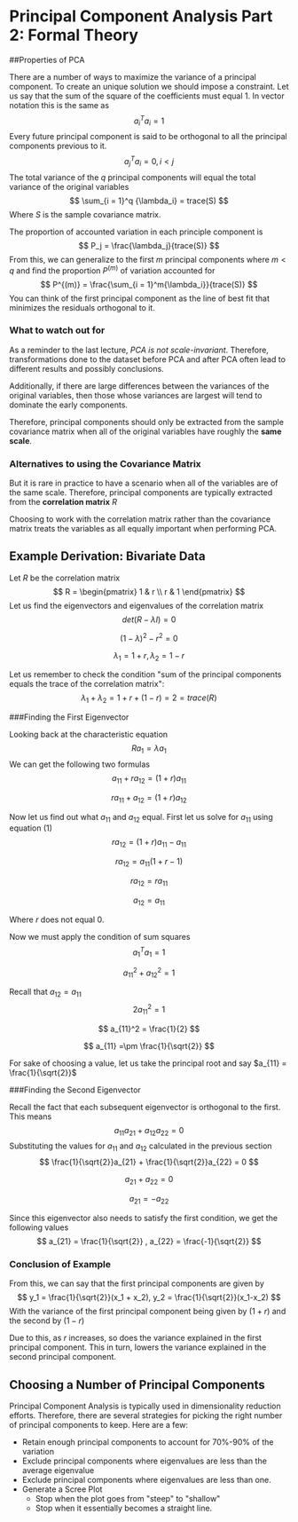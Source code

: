 # Principal Component Analysis Part 2: Formal Theory

##Properties of PCA

There are a number of ways to maximize the variance of a principal component. To create an unique solution we should impose a constraint. Let us say that the sum of the square of the coefficients must equal 1. In vector notation this is the same as
$$
a_i^Ta_i = 1
$$
Every future principal component is said to be orthogonal to all the principal components previous to it. 
$$
a_j^Ta_i = 0, i < j
$$
The total variance of the $q$ principal components will equal the total variance of the original variables
$$
\sum_{i = 1}^q {\lambda_i} = trace(S)
$$
Where $S$ is the sample covariance matrix.

The proportion of accounted variation in each principle component is
$$
P_j = \frac{\lambda_j}{trace(S)}
$$
From this, we can generalize to the first $m$ principal components where $m < q$ and find the proportion $P^{(m)}$ of variation accounted for
$$
P^{(m)} = \frac{\sum_{i = 1}^m{\lambda_i}}{trace(S)}
$$
You can think of the first principal component as the line of best fit that minimizes the residuals orthogonal to it.

### What to watch out for

As a reminder to the last lecture, *PCA is not scale-invariant*. Therefore, transformations done to the dataset before PCA and after PCA often lead to different results and possibly conclusions.

Additionally, if there are large differences between the variances of the original variables, then those whose variances are largest will tend to dominate the early components.

Therefore, principal components should only be extracted from the sample covariance matrix when all of the original variables have roughly the **same scale**.

### Alternatives to using the Covariance Matrix

But it is rare in practice to have a scenario when all of the variables are of the same scale. Therefore, principal components are typically extracted from the **correlation matrix** $R$

Choosing to work with the correlation matrix rather than the covariance matrix treats the variables as all equally important when performing PCA.

##  Example Derivation: Bivariate Data

Let $R$ be the correlation matrix
$$
R = \begin{pmatrix}
1 & r \\
r & 1
\end{pmatrix}
$$
Let us find the eigenvectors and eigenvalues of the correlation matrix
$$
det(R - \lambda I) = 0
$$

$$
(1-\lambda)^2 - r^2 = 0
$$

$$
\lambda_1 = 1 + r, \lambda_2 = 1 - r
$$

Let us remember to check the condition "sum of the principal components equals the trace of the correlation matrix":
$$
\lambda_1 + \lambda_2 = 1+r + (1 - r) = 2 = trace(R)
$$

###Finding the First Eigenvector

Looking back at the characteristic equation
$$
Ra_1 = \lambda a_1
$$
We can get the following two formulas
$$
a_{11} + ra_{12} = (1+r)a_{11} \tag{1}
$$

$$
ra_{11} + a_{12} = (1 + r)a_{12} \tag{2}
$$

Now let us find out what $a_{11}$ and $a_{12}$ equal. First let us solve for $a_{11}$ using equation $(1)$
$$
ra_{12} = (1+r)a_{11} - a_{11}
$$

$$
ra_{12} = a_{11}(1 + r - 1)
$$

$$
ra_{12} = ra_{11}
$$

$$
a_{12} = a_{11}
$$

Where $r$ does not equal $0$.

Now we must apply the condition of sum squares
$$
a_1^Ta_1 = 1
$$

$$
a_{11}^2 + a_{12}^2  = 1
$$

Recall that $a_{12} = a_{11}$ 
$$
2a_{11}^2 = 1
$$

$$
a_{11}^2 = \frac{1}{2}
$$

$$
a_{11} =\pm \frac{1}{\sqrt{2}}
$$

For sake of choosing a value, let us take the principal root and say $a_{11} = \frac{1}{\sqrt{2}}$

###Finding the Second Eigenvector

Recall the fact that each subsequent eigenvector is orthogonal to the first. This means
$$
a_{11}a_{21} + a_{12}a_{22} = 0
$$
Substituting the values for $a_{11}$ and $a_{12}$ calculated in the previous section
$$
\frac{1}{\sqrt{2}}a_{21} + \frac{1}{\sqrt{2}}a_{22} = 0
$$

$$
a_{21} + a_{22} = 0
$$

$$
a_{21} = -a_{22}
$$

Since this eigenvector also needs to satisfy the first condition, we get the following values
$$
a_{21} = \frac{1}{\sqrt{2}} , a_{22} = \frac{-1}{\sqrt{2}}
$$

### Conclusion of Example

From this, we can say that the first principal components are given by
$$
y_1 = \frac{1}{\sqrt{2}}(x_1 + x_2), y_2 = \frac{1}{\sqrt{2}}(x_1-x_2)
$$
With the variance of the first principal component being given by $(1+r)$ and the second by $(1-r)$

Due to this, as $r$ increases, so does the variance explained in the first principal component. This in turn, lowers the variance explained in the second principal component.

## Choosing a Number of Principal Components

Principal Component Analysis is typically used in dimensionality reduction efforts. Therefore, there are several strategies for picking the right number of principal components to keep. Here are a few:

- Retain enough principal components to account for 70%-90% of the variation
- Exclude principal components where eigenvalues are less than the average eigenvalue
- Exclude principal components where eigenvalues are less than one.
- Generate a Scree Plot
  - Stop when the plot goes from "steep" to "shallow"
  - Stop when it essentially becomes a straight line.
